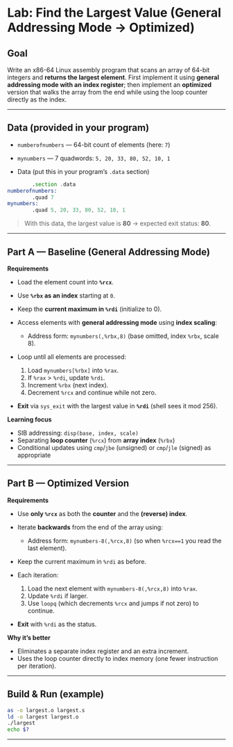 # Lab: Find the Largest Value (General Addressing Mode → Optimized)

## Goal

Write an x86-64 Linux assembly program that scans an array of 64-bit integers and **returns the largest element**. First implement it using **general addressing mode with an index register**; then implement an **optimized** version that walks the array from the end while using the loop counter directly as the index.

---

## Data (provided in your program)

* `numberofnumbers` — 64-bit count of elements (here: `7`)
* `mynumbers` — 7 quadwords: `5, 20, 33, 80, 52, 10, 1`

* Data (put this in your program’s `.data` section)

```asm
        .section .data
numberofnumbers:
        .quad 7
mynumbers:
        .quad 5, 20, 33, 80, 52, 10, 1
```

> With this data, the largest value is **80** → expected exit status: **80**.

---

## Part A — Baseline (General Addressing Mode)

**Requirements**

* Load the element count into **`%rcx`**.
* Use **`%rbx` as an index** starting at `0`.
* Keep the **current maximum in `%rdi`** (initialize to 0).
* Access elements with **general addressing mode** using **index scaling**:

  * Address form: `mynumbers(,%rbx,8)` (base omitted, index `%rbx`, scale 8).
* Loop until all elements are processed:

  1. Load `mynumbers[%rbx]` into `%rax`.
  2. If `%rax` > `%rdi`, update `%rdi`.
  3. Increment `%rbx` (next index).
  4. Decrement `%rcx` and continue while not zero.
* **Exit** via `sys_exit` with the largest value in **`%rdi`** (shell sees it mod 256).

**Learning focus**

* SIB addressing: `disp(base, index, scale)`
* Separating **loop counter** (`%rcx`) from **array index** (`%rbx`)
* Conditional updates using `cmp`/`jbe` (unsigned) or `cmp`/`jle` (signed) as appropriate

---

## Part B — Optimized Version

**Requirements**

* Use **only `%rcx`** as both the **counter** and the **(reverse) index**.
* Iterate **backwards** from the end of the array using:

  * Address form: `mynumbers-8(,%rcx,8)` (so when `%rcx==1` you read the last element).
* Keep the current maximum in `%rdi` as before.
* Each iteration:

  1. Load the next element with `mynumbers-8(,%rcx,8)` into `%rax`.
  2. Update `%rdi` if larger.
  3. Use `loopq` (which decrements `%rcx` and jumps if not zero) to continue.
* **Exit** with `%rdi` as the status.

**Why it’s better**

* Eliminates a separate index register and an extra increment.
* Uses the loop counter directly to index memory (one fewer instruction per iteration).

---

## Build & Run (example)

```bash
as -o largest.o largest.s
ld -o largest largest.o
./largest
echo $?
```

---
